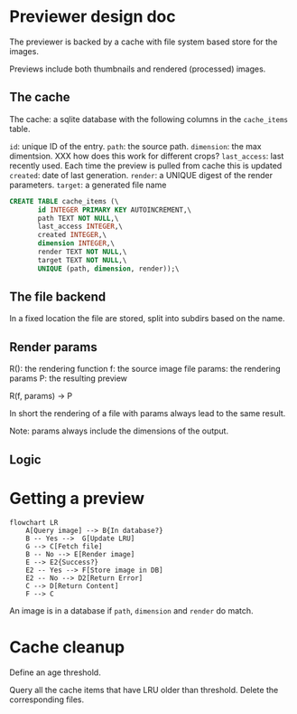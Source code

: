 Previewer design doc
====================


The previewer is backed by a cache with file system based store for
the images.

Previews include both thumbnails and rendered (processed) images.

The cache
---------

The cache: a sqlite database with the following columns in the `cache_items` table.

`id`: unique ID of the entry.
`path`: the source path.
`dimension`: the max dimentsion. XXX how does this work for different crops?
`last_access`: last recently used. Each time the preview is pulled from cache this is updated
`created`: date of last generation.
`render`: a UNIQUE digest of the render parameters.
`target`: a generated file name

```sql
CREATE TABLE cache_items (\
       id INTEGER PRIMARY KEY AUTOINCREMENT,\
       path TEXT NOT NULL,\
       last_access INTEGER,\
       created INTEGER,\
       dimension INTEGER,\
       render TEXT NOT NULL,\
       target TEXT NOT NULL,\
       UNIQUE (path, dimension, render));\
```

The file backend
----------------

In a fixed location the file are stored, split into subdirs based on the
name.

Render params
-------------

R(): the rendering function
f: the source image file
params: the rendering params
P: the resulting preview

R(f, params) -> P

In short the rendering of a file with params always lead to the same
result.

Note: params always include the dimensions of the output.

Logic
-----

# Getting a preview

```mermaid
flowchart LR
    A[Query image] --> B{In database?}
    B -- Yes -->  G[Update LRU]
    G --> C[Fetch file]
    B -- No --> E[Render image]
    E --> E2{Success?}
    E2 -- Yes --> F[Store image in DB]
    E2 -- No --> D2[Return Error]
    C --> D[Return Content]
    F --> C
```

An image is in a database if `path`, `dimension` and `render` do
match.

# Cache cleanup

Define an age threshold.

Query all the cache items that have LRU older than threshold.
Delete the corresponding files.

